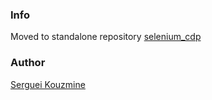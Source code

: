 ### Info
Moved to standalone repository [selenium_cdp](https://github.com/sergueik/selenium_cdp)
### Author
[Serguei Kouzmine](kouzmine_serguei@yahoo.com)
